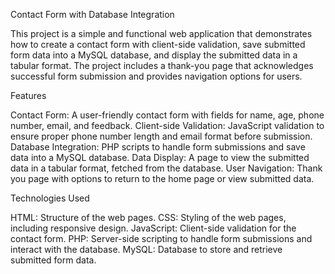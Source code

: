 Contact Form with Database Integration

This project is a simple and functional web application that demonstrates how to create a contact form with client-side
validation, save submitted form data into a MySQL database, and display the submitted data in a tabular format. 
The project includes a thank-you page that acknowledges successful form submission and provides navigation options for users.


Features

Contact Form: A user-friendly contact form with fields for name, age, phone number, email, and feedback.
Client-side Validation: JavaScript validation to ensure proper phone number length and email format before submission.
Database Integration: PHP scripts to handle form submissions and save data into a MySQL database.
Data Display: A page to view the submitted data in a tabular format, fetched from the database.
User Navigation: Thank you page with options to return to the home page or view submitted data.


Technologies Used

HTML: Structure of the web pages.
CSS: Styling of the web pages, including responsive design.
JavaScript: Client-side validation for the contact form.
PHP: Server-side scripting to handle form submissions and interact with the database.
MySQL: Database to store and retrieve submitted form data.
